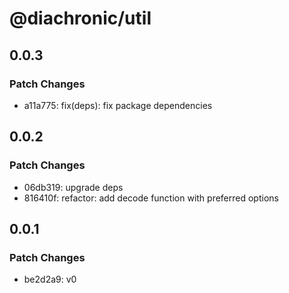 # @diachronic/util

## 0.0.3

### Patch Changes

- a11a775: fix(deps): fix package dependencies

## 0.0.2

### Patch Changes

- 06db319: upgrade deps
- 816410f: refactor: add decode function with preferred options

## 0.0.1

### Patch Changes

- be2d2a9: v0
